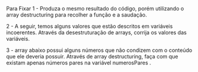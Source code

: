 Para Fixar
1 - Produza o mesmo resultado do código, porém utilizando o array destructuring para recolher a função e a saudação.

2 - A seguir, temos alguns valores que estão descritos em variáveis incoerentes. Através da desestruturação de arrays, corrija os valores das variáveis.

3 - array abaixo possui alguns números que não condizem com o conteúdo que ele deveria possuir. Através de array destructuring, faça com que existam apenas números pares na variável numerosPares .